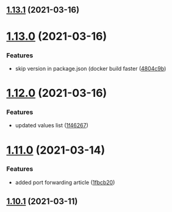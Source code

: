 ## [1.13.1](https://github.com/MihaiNueleanu/blog/compare/1.13.0...1.13.1) (2021-03-16)



# [1.13.0](https://github.com/MihaiNueleanu/blog/compare/1.12.0...1.13.0) (2021-03-16)


### Features

* skip version in package.json (docker build faster ([4804c9b](https://github.com/MihaiNueleanu/blog/commit/4804c9bc6d103ba1069acecd3e9f1989ee9c1449))



# [1.12.0](https://github.com/MihaiNueleanu/blog/compare/1.11.0...1.12.0) (2021-03-16)


### Features

* updated values list ([1f46267](https://github.com/MihaiNueleanu/blog/commit/1f462675b3ce6de2102834d5466e4d5020c9187d))



# [1.11.0](https://github.com/MihaiNueleanu/blog/compare/1.10.1...1.11.0) (2021-03-14)


### Features

* added port forwarding article ([1fbcb20](https://github.com/MihaiNueleanu/blog/commit/1fbcb20407c0fe8b8cfc758b26e73589e985d99c))



## [1.10.1](https://github.com/MihaiNueleanu/blog/compare/1.10.0...1.10.1) (2021-03-11)



